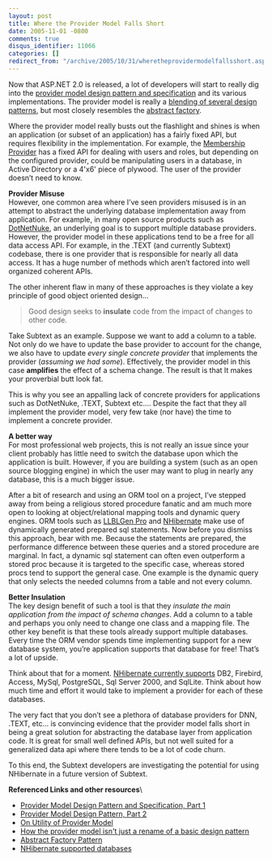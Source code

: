 ```yaml
---
layout: post
title: Where the Provider Model Falls Short
date: 2005-11-01 -0800
comments: true
disqus_identifier: 11066
categories: []
redirect_from: "/archive/2005/10/31/wheretheprovidermodelfallsshort.aspx/"
---
```


Now that ASP.NET 2.0 is released, a lot of developers will start to
really dig into the [provider model design pattern and
specification](http://msdn.microsoft.com/asp.net/beta2/providers/default.aspx?pull=/library/en-us/dnaspnet/html/asp02182004.asp)
and its various implementations. The provider model is really a
[blending of several design
patterns](http://weblogs.asp.net/asmith/archive/2004/04/13/112076.aspx),
but most closely resembles the [abstract
factory](http://www.dofactory.com/Patterns/PatternAbstract.aspx).

Where the provider model really busts out the flashlight and shines is
when an application (or subset of an application) has a fairly fixed
API, but requires flexibility in the implementation. For example, the
[Membership
Provider](http://msdn2.microsoft.com/en-us/library/f1kyba5e(en-us,vs.80).aspx)
has a fixed API for dealing with users and roles, but depending on the
configured provider, could be manipulating users in a database, in
Active Directory or a 4'x6' piece of plywood. The user of the provider
doesn’t need to know.

**Provider Misuse**\
 However, one common area where I’ve seen providers misused is in an
attempt to abstract the underlying database implementation away from
application. For example, in many open source products such as
[DotNetNuke](http://www.dotnetnuke.com/), an underlying goal is to
support multiple database providers. However, the provider model in
these applications tend to be a free for all data access API. For
example, in the .TEXT (and currently Subtext) codebase, there is one
provider that is responsible for nearly all data access. It has a huge
number of methods which aren’t factored into well organized coherent
APIs.

The other inherent flaw in many of these approaches is they violate a
key principle of good object oriented design...

> Good design seeks to **insulate** code from the impact of changes to
> other code.

Take Subtext as an example. Suppose we want to add a column to a table.
Not only do we have to update the base provider to account for the
change, we also have to update *every single concrete provider* that
implements the provider (*assuming we had some*). Effectively, the
provider model in this case **amplifies** the effect of a schema change.
The result is that It makes your proverbial butt look fat.

This is why you see an appalling lack of concrete providers for
applications such as DotNetNuke, .TEXT, Subtext etc.... Despite the fact
that they all implement the provider model, very few take (nor have) the
time to implement a concrete provider.

**A better way**\
 For most professional web projects, this is not really an issue since
your client probably has little need to switch the database upon which
the application is built. However, if you are building a system (such as
an open source blogging engine) in which the user may want to plug in
nearly any database, this is a much bigger issue.

After a bit of research and using an ORM tool on a project, I’ve stepped
away from being a religious stored procedure fanatic and am much more
open to looking at object/relational mapping tools and dynamic query
engines. ORM tools such as [LLBLGen
Pro](http://www.llblgen.com/pages/secure/entrance.aspx) and
[NHibernate](http://wiki.nhibernate.org/display/NH/Home) make use of
dynamically generated prepared sql statements. Now before you dismiss
this approach, bear with me. Because the statements are prepared, the
performance difference between these queries and a stored procedure are
marginal. In fact, a dynamic sql statement can often even outperform a
stored proc because it is targeted to the specific case, whereas stored
procs tend to support the general case. One example is the dynamic query
that only selects the needed columns from a table and not every column.

**Better Insulation**\
 The key design benefit of such a tool is that they *insulate the main
application from the impact of schema changes*. Add a column to a table
and perhaps you only need to change one class and a mapping file. The
other key benefit is that these tools already support multiple
databases. Every time the ORM vendor spends time implementing support
for a new database system, you’re application supports that database for
free! That’s a lot of upside.

Think about that for a moment. [NHibernate currently
supports](http://wiki.nhibernate.org/display/NH/Supported+Databases)
DB2, Firebird, Access, MySql, PostgreSQL, Sql Server 2000, and SqlLite.
Think about how much time and effort it would take to implement a
provider for each of these databases.

The very fact that you don’t see a plethora of database providers for
DNN, .TEXT, etc... is convincing evidence that the provider model falls
short in being a great solution for abstracting the database layer from
application code. It is great for small well defined APIs, but not well
suited for a generalized data api where there tends to be a lot of code
churn.

To this end, the Subtext developers are investigating the potential for
using NHibernate in a future version of Subtext.

**Referenced Links and other resources**\

-   [Provider Model Design Pattern and Specification, Part
    1](http://msdn.microsoft.com/asp.net/beta2/providers/default.aspx?pull=/library/en-us/dnaspnet/html/asp02182004.asp)
-   [Provider Model Design Pattern, Part
    2](http://msdn.microsoft.com/library/default.asp?url=/library/en-us/dnaspnet/html/asp02182004.asp)
-   [On Utility of Provider
    Model](http://aspnetresources.com/blog/utility_of_provider_model.aspx)
-   [How the provider model isn't just a rename of a basic design
    pattern](http://weblogs.asp.net/asmith/archive/2004/04/13/112076.aspx)
-   [Abstract Factory
    Pattern](http://www.dofactory.com/Patterns/PatternAbstract.aspx)
-   [NHibernate supported
    databases](http://wiki.nhibernate.org/display/NH/Supported+Databases)


